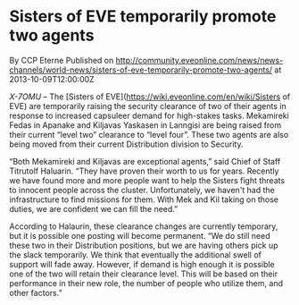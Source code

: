 # Sisters of EVE temporarily promote two agents
By CCP Eterne
Published on http://community.eveonline.com/news/news-channels/world-news/sisters-of-eve-temporarily-promote-two-agents/ at 2013-10-09T12:00:00Z

_X-7OMU_ – The [Sisters of EVE](https://wiki.eveonline.com/en/wiki/Sisters of EVE) are temporarily raising the security clearance of two of their agents in response to increased capsuleer demand for high-stakes tasks. Mekamireki Fedas in Apanake and Kiljavas Yaskasen in Lanngisi are being raised from their current “level two” clearance to “level four”. These two agents are also being moved from their current Distribution division to Security.

“Both Mekamireki and Kiljavas are exceptional agents,” said Chief of Staff Titrutolf Haluarin. “They have proven their worth to us for years. Recently we have found more and more people want to help the Sisters fight threats to innocent people across the cluster. Unfortunately, we haven't had the infrastructure to find missions for them. With Mek and Kil taking on those duties, we are confident we can fill the need.”

According to Halaurin, these clearance changes are currently temporary, but it is possible one posting will become permanent. “We do still need these two in their Distribution positions, but we are having others pick up the slack temporarily. We think that eventually the additional swell of support will fade away. However, if demand is high enough it is possible one of the two will retain their clearance level. This will be based on their performance in their new role, the number of people who utilize them, and other factors.”

